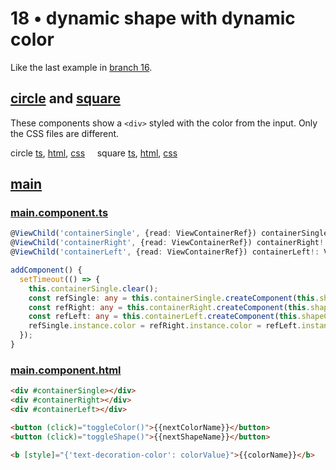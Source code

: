 # 18 &bull; dynamic shape with dynamic color

Like the last example in [branch 16](../m016).


## [circle](circle) and [square](square)

These components show a `<div>` styled with the color from the input. Only the CSS files are different.

circle [ts](circle/circle.component.ts), [html](circle/circle.component.html), [css](circle/circle.component.css)
&nbsp;&nbsp;&nbsp;
square [ts](square/square.component.ts), [html](square/square.component.html), [css](square/square.component.css)


## [main](main)

### [main.component.ts](main/main.component.ts)

```typescript
@ViewChild('containerSingle', {read: ViewContainerRef}) containerSingle!: ViewContainerRef;
@ViewChild('containerRight', {read: ViewContainerRef}) containerRight!: ViewContainerRef;
@ViewChild('containerLeft', {read: ViewContainerRef}) containerLeft!: ViewContainerRef;
```

```typescript
addComponent() {
  setTimeout(() => {
    this.containerSingle.clear();
    const refSingle: any = this.containerSingle.createComponent(this.shapeComponent);
    const refRight: any = this.containerRight.createComponent(this.shapeComponent);
    const refLeft: any = this.containerLeft.createComponent(this.shapeComponent, {index: 0});
    refSingle.instance.color = refRight.instance.color = refLeft.instance.color = this.colorValue;
  });
}
```


### [main.component.html](main/main.component.html)

```html
<div #containerSingle></div>
<div #containerRight></div>
<div #containerLeft></div>

<button (click)="toggleColor()">{{nextColorName}}</button>
<button (click)="toggleShape()">{{nextShapeName}}</button>

<b [style]="{'text-decoration-color': colorValue}">{{colorName}}</b>
```
